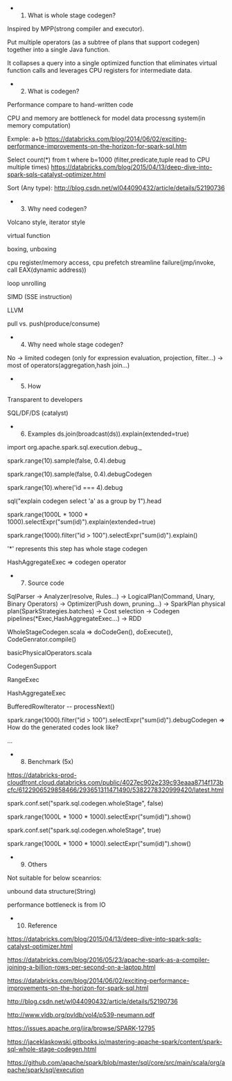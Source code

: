 * 1. What is whole stage codegen?

Inspired by MPP(strong compiler and executor).

Put multiple operators (as a subtree of plans that support codegen) together into a single Java function.

It collapses a query into a single optimized function that eliminates virtual function calls and leverages CPU registers for intermediate data.

* 2. What is codegen?

Performance compare to hand-written code

CPU and memory are bottleneck for model data processng system(in memory computation)

Exmple:
a+b https://databricks.com/blog/2014/06/02/exciting-performance-improvements-on-the-horizon-for-spark-sql.htm

Select count(*) from t where b=1000 (filter,predicate,tuple read to CPU multiple times) https://databricks.com/blog/2015/04/13/deep-dive-into-spark-sqls-catalyst-optimizer.html 

Sort (Any type):  http://blog.csdn.net/wl044090432/article/details/52190736

* 3. Why need codegen?

Volcano style, iterator style

virtual function

boxing, unboxing

cpu register/memory access, cpu prefetch streamline failure(jmp/invoke, call EAX(dynamic address))

loop unrolling

SIMD (SSE instruction)

LLVM

pull vs. push(produce/consume)

* 4. Why need whole stage codegen?

No -> limited codegen (only for expression evaluation, projection, filter...) -> most of operators(aggregation,hash join...)


* 5. How

Transparent to developers

SQL/DF/DS (catalyst) 


* 6. Examples
ds.join(broadcast(ds)).explain(extended=true)

import org.apache.spark.sql.execution.debug._ 

spark.range(10).sample(false, 0.4).debug

spark.range(10).sample(false, 0.4).debugCodegen

spark.range(10).where('id === 4).debug

sql("explain codegen select 'a' as a group by 1").head

spark.range(1000L * 1000 * 1000).selectExpr("sum(id)").explain(extended=true)

spark.range(1000).filter("id > 100").selectExpr("sum(id)").explain()

'*' represents this step has whole stage codegen

HashAggregateExec  => codegen operator


* 7. Source code

SqlParser -> Analyzer(resolve, Rules...) -> LogicalPlan(Command, Unary, Binary Operators) -> Optimizer(Push down, pruning...) -> SparkPlan physical plan(SparkStrategies.batches) -> Cost selection -> Codegen pipelines(*Exec,HashAggregateExec...) -> RDD

WholeStageCodegen.scala => doCodeGen(), doExecute(), CodeGenrator.compile()

basicPhysicalOperators.scala

CodegenSupport

RangeExec

HashAggregateExec

BufferedRowIterator -- processNext()

spark.range(1000).filter("id > 100").selectExpr("sum(id)").debugCodegen  => How do the generated codes look like?

...

* 8. Benchmark (5x)

https://databricks-prod-cloudfront.cloud.databricks.com/public/4027ec902e239c93eaaa8714f173bcfc/6122906529858466/293651311471490/5382278320999420/latest.html

spark.conf.set("spark.sql.codegen.wholeStage", false) 

spark.range(1000L * 1000 * 1000).selectExpr("sum(id)").show()

spark.conf.set("spark.sql.codegen.wholeStage", true)

spark.range(1000L * 1000 * 1000).selectExpr("sum(id)").show()

* 9. Others

Not suitable for below sceanrios:

unbound data structure(String)

performance bottleneck is from IO

* 10. Reference

https://databricks.com/blog/2015/04/13/deep-dive-into-spark-sqls-catalyst-optimizer.html

https://databricks.com/blog/2016/05/23/apache-spark-as-a-compiler-joining-a-billion-rows-per-second-on-a-laptop.html

https://databricks.com/blog/2014/06/02/exciting-performance-improvements-on-the-horizon-for-spark-sql.html

http://blog.csdn.net/wl044090432/article/details/52190736

http://www.vldb.org/pvldb/vol4/p539-neumann.pdf

https://issues.apache.org/jira/browse/SPARK-12795

https://jaceklaskowski.gitbooks.io/mastering-apache-spark/content/spark-sql-whole-stage-codegen.html

https://github.com/apache/spark/blob/master/sql/core/src/main/scala/org/apache/spark/sql/execution

